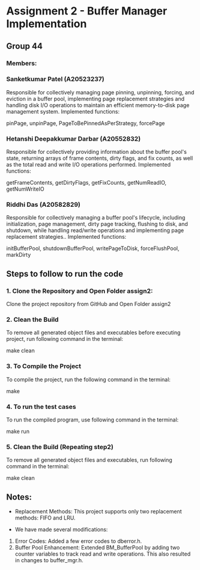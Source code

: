 # Assignment 2 - Buffer Manager Implementation
## Group 44

### Members:

### Sanketkumar Patel (A20523237)
Responsible for collectively managing  page pinning, unpinning, forcing, and eviction in a buffer pool, implementing page replacement strategies and handling disk I/O operations to maintain an efficient memory-to-disk page management system. Implemented functions:

pinPage, unpinPage, PageToBePinnedAsPerStrategy, forcePage

### Hetanshi Deepakkumar Darbar (A20552832)
Responsible for collectively providing information about the buffer pool's state, returning arrays of frame contents, dirty flags, and fix counts, as well as the total read and write I/O operations performed. Implemented functions:

getFrameContents, getDirtyFlags, getFixCounts, getNumReadIO, getNumWriteIO

### Riddhi Das (A20582829)
Responsible for collectively managing a buffer pool's lifecycle, including initialization, page management, dirty page tracking, flushing to disk, and shutdown, while handling read/write operations and implementing page replacement strategies.. Implemented functions:

initBufferPool, shutdownBufferPool, writePageToDisk, forceFlushPool, markDirty

## Steps to follow to run the code
### 1. Clone the Repository and Open Folder assign2:
Clone the project repository from GitHub and Open Folder assign2

### 2. Clean the Build
To remove all generated object files and executables before executing project, run following command in the terminal:

make clean

### 3. To Compile the Project
To compile the project, run the following command in the terminal:

make

### 4. To run the test cases
To run the compiled program, use following command in the terminal:

make run

### 5. Clean the Build (Repeating step2)
To remove all generated object files and executables, run following command in the terminal:

make clean


## Notes:

- Replacement Methods: This project supports only two replacement methods: FIFO and LRU.

- We have made several modifications:

1. Error Codes: Added a few error codes to dberror.h.
2. Buffer Pool Enhancement: Extended BM_BufferPool by adding two counter variables to track read and write operations. This also resulted in changes to buffer_mgr.h.

